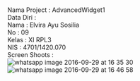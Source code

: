 <br>Nama Project : AdvancedWidget1 
<br>Data Diri : 
<br>Nama : Elvira Ayu Sosilia 
<br>No : 09 
<br>Kelas : XI RPL3 
<br>NIS : 4701/1420.070
<br> Screen Shoots :
<br>![whatsapp image 2016-09-29 at 16 35 30](https://cloud.githubusercontent.com/assets/22167465/18948842/ed01cff2-8662-11e6-98da-6aace0eeb4fb.jpeg)
<br>![whatsapp image 2016-09-29 at 16 46 58](https://cloud.githubusercontent.com/assets/22167465/18949170/65f6729a-8664-11e6-97c5-4a603e96a060.jpeg)

